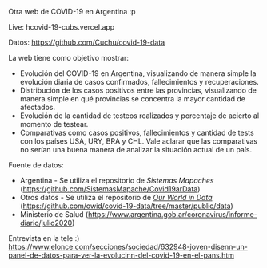 Otra web de COVID-19 en Argentina :p

Live: hcovid-19-cubs.vercel.app

Datos: https://github.com/Cuchu/covid-19-data

La web tiene como objetivo mostrar:

- Evolución del COVID-19 en Argentina, visualizando de manera simple la evolución diaria de casos confirmados, fallecimientos y recuperaciones.
- Distribución de los casos positivos entre las provincias, visualizando de manera simple en qué provincias se concentra la mayor cantidad de afectados.
- Evolución de la cantidad de testeos realizados y porcentaje de acierto al momento de testear.
- Comparativas como casos positivos, fallecimientos y cantidad de tests con los países USA, URY, BRA y CHL. Vale aclarar que las comparativas no serían una buena manera de analizar la situación actual de un país.

Fuente de datos:

- Argentina - Se utiliza el repositorio de _Sistemas Mapaches_ (https://github.com/SistemasMapache/Covid19arData)
- Otros datos - Se utiliza el repositorio de [_Our World in Data_](https://ourworldindata.org/) (https://github.com/owid/covid-19-data/tree/master/public/data)
- Ministerio de Salud (https://www.argentina.gob.ar/coronavirus/informe-diario/julio2020)

Entrevista en la tele :) https://www.elonce.com/secciones/sociedad/632948-joven-disenn-un-panel-de-datos-para-ver-la-evolucinn-del-covid-19-en-el-pans.htm

